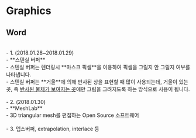 # Graphics<br>

## Word<br>
<br>
- 1. (2018.01.28~2018.01.29)<br>
  - **스텐실 버퍼**<br>
  - 스텐실 버퍼는 렌더링시 **마스크 픽셀**을 이용하여 픽셀을 그릴지 안 그릴지 여부를 나타냅니다. <br>
  - 스텐실 버퍼는 **거울**에 의해 반사된 상을 표현할 때 많이 사용되는데, 거울이 있는 곳, 즉 <u>반사된 물체가 보여지는 곳</u>에만 그림을 그려지도록 하는 방식으로 사용이 됩니다.<br>
    <br>
- 2. (2018.01.30) <br>
  - **MeshLab**<br>
  - 3D triangular mesh를 편집하는 Open Source 소프트웨어<br>
    <br>
- 3. 뎁스버퍼, extrapolation, interlace 등